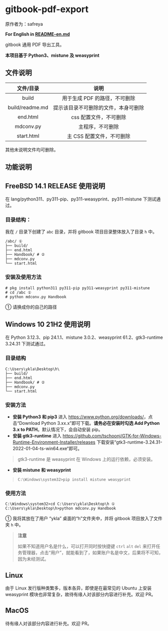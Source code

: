 # gitbook-pdf-export

原作者为：safreya

**For English in [README-en.md](./README-en.md)**

gitbook 通用 PDF 导出工具。

**本项目基于 Python3、mistune 及 weasyprint**

## 文件说明

|文件/目录|说明|
|:---:|:---:|
|build|用于生成 PDF 的路径，不可删除|
|build/readme.md|提示该目录不可删除的文件，本身可删除|
|end.html|css 配置文件，不可删除|
|mdconv.py|主程序，不可删除|
|start.html|主 CSS 配置文件，不可删除|

其他未说明文件均可删除。

## 功能说明



## FreeBSD 14.1 RELEASE 使用说明

在 lang/python311、py311-pip、py311-weasyprint、py311-mistune 下测试通过。

### 目录结构：

我在 `/` 目录下创建了 `abc` 目录，并将 gitbook 项目目录整体放入了目录 `h` 中。

```
/abc/ ①
├── build/
├── end.html
├── Handbook/ # ②
├── mdconv.py
└── start.html
```

### 安装及使用方法

```
# pkg install python311 py311-pip py311-weasyprint py311-mistune
# cd /abc ①
# python mdconv.py Handbook
```

① 请换成你的自己的路径


## Windows 10 21H2 使用说明

在 Python 3.12.3、pip 24.1.1、mistune 3.0.2、weasyprint 61.2、gtk3-runtime 3.24.31 下测试通过。



### 目录结构

```
C:\Users\ykla\Desktop\h\
├── build/
├── end.html
├── Handbook/ # ②
├── mdconv.py
└── start.html
```

### 安装方法

- **安装 Python3 和 pip3** 进入 <https://www.python.org/downloads/>，点击“Download Python 3.xx.x”即可下载。**请务必在安装时勾选 Add Python 3.x to PATH**。默认情况下，会自动安装 pip。
- **安装 gtk3-runtime** 进入 <https://github.com/tschoonj/GTK-for-Windows-Runtime-Environment-Installer/releases> 下载安装“gtk3-runtime-3.24.31-2022-01-04-ts-win64.exe“即可。
>gtk3-runtime 是 weasyprint 在 Windows 上的运行依赖，必须安装。
- **安装 mistune 和 weasyprint**

>```
>C:\Windows\system32>pip install mistune weasyprint
>```

### 使用方法

```
C:\Windows\system32>cd C:\Users\ykla\Desktop\h ①
C:\Users\ykla\Desktop\h>python mdconv.py Handbook
```

① 我将其放在了用户 “ykla” 桌面的“h”文件夹中，并将 gitbook 项目放入了文件夹 `h` 中。

>**注意**
>
>如果不知道用户名是什么，可以打开同时按快捷键 `ctrl` `alt` `del` 来打开任务管理器，点击“用户”，就能看到了，如果账户名是中文，后果将不可知，因为未经测试。


## Linux
 
由于 Linux 发行版种类繁多，版本各异，即使是在最常见的 Ubuntu 上安装 weasyprint 模块也非常复杂，故待有缘人对该部分内容进行补充。欢迎 PR。

## MacOS

待有缘人对该部分内容进行补充。欢迎 PR。
